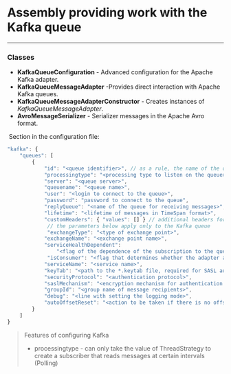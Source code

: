 # Assembly providing work with the Kafka queue
___
### Classes
* **KafkaQueueConfiguration** - Advanced configuration for the Apache Kafka adapter.
* **KafkaQueueMessageAdapter** -Provides direct interaction with Apache Kafka queues.
* **KafkaQueueMessageAdapterConstructor** - Creates instances of _KafkaQueueMessageAdapter_.
* **AvroMessageSerializer** - Serializer messages in the Apache Avro format.

 Section in the configuration file:

```javascript
"kafka": {
    "queues": [
        {
            "id": "<queue identifier>", // as a rule, the name of the queue is indicated
            "processingtype": "<processing type to listen on the queue>", // one of the values ​​of MessageProcessingType
            "server": "<queue server>",
            "queuename": "<queue name>",
            "user": "<login to connect to the queue>",
            "password": "password to connect to the queue",
            "replyQueue": "<name of the queue for receiving messages>",
            "lifetime": "<lifetime of messages in TimeSpan format>",
            "customHeaders": { "values": [] } // additional headers for working with queues
             // the parameters below apply only to the Kafka queue
             "exchangeType": "<type of exchange point>",
            "exchangeName": "<exchange point name>",
            "serviceHealthDependent": 
                "<flag of the dependence of the subscription to the queue on the state of the service obtained as a result of the diagnostic call true | false> ",
             "isConsumer": "<flag that determines whether the adapter accepts or sends true | false>",
            "serviceName": "<service name>",
            "keyTab": "<path to the *.keytab file, required for SASL authentication on unix-based servers>",
            "securityProtocol": "<authentication protocol>",
            "saslMechanism": "<encryption mechanism for authentication protocol>",
            "groupId": "<group name of message recipients>",
            "debug": "<line with setting the logging mode>",
            "autoOffsetReset": "<action to be taken if there is no offset in the store or it is out of range>"
        }
    ]
}
```

> Features of configuring Kafka
> * processingtype - can only take the value of ThreadStrategy to create a subscriber that reads messages at certain intervals (Polling)
